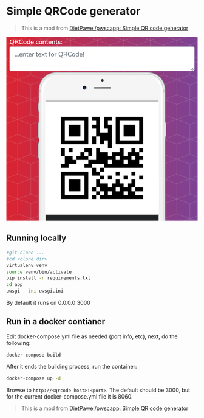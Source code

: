 # Simple QRCode generator

> This is a mod from [DietPawel/pwscapp: Simple QR code generator](https://github.com/DietPawel/pwscapp)

![Screenshot](qrcoderun.png)

## Running locally

```bash
#git clone ...
#cd <clone dir>
virtualenv venv
source venv/bin/activate
pip install -r requirements.txt
cd app
uwsgi --ini uwsgi.ini
```

By default it runs on 0.0.0.0:3000

## Run in a docker contianer

Edit docker-compose.yml file as needed (port info, etc), next, do the following:

```bash
docker-compose build
```

After it ends the building process, run the container:

```bash
docker-compose up -d
```

Browse to `http://<qrcode host>:<port>`. The default should be 3000, but for the current docker-compose.yml file it is 8060.

> This is a mod from [DietPawel/pwscapp: Simple QR code generator](https://github.com/DietPawel/pwscapp)
